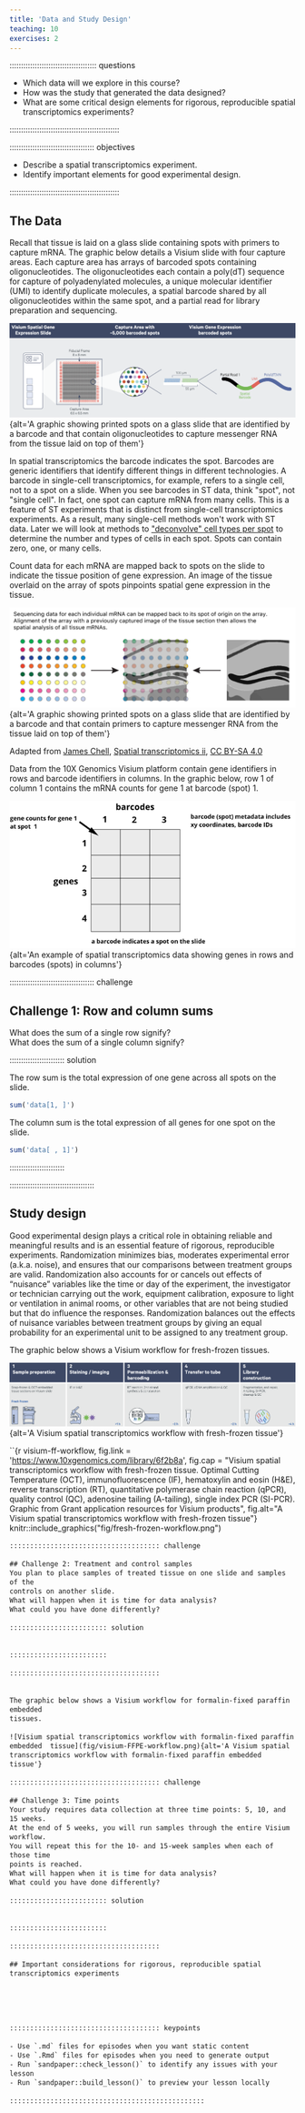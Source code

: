 ```yaml
---
title: 'Data and Study Design'
teaching: 10
exercises: 2
---
```


:::::::::::::::::::::::::::::::::::::: questions 

- Which data will we explore in this course?
- How was the study that generated the data designed?
- What are some critical design elements for rigorous, reproducible spatial transcriptomics experiments?

::::::::::::::::::::::::::::::::::::::::::::::::

::::::::::::::::::::::::::::::::::::: objectives

- Describe a spatial transcriptomics experiment.
- Identify important elements for good experimental design.

::::::::::::::::::::::::::::::::::::::::::::::::

## The Data

Recall that tissue is laid on a glass slide containing spots with primers to
capture mRNA. The graphic below details a Visium slide with four capture areas.
Each capture area has arrays of barcoded spots containing oligonucleotides. 
The oligonucleotides each contain a poly(dT) sequence for capture of 
polyadenylated molecules, a unique molecular identifier (UMI) to identify 
duplicate molecules, a spatial barcode shared by all oligonucleotides within the
same spot, and a partial read for library preparation and sequencing. 

![Visium spatial gene expression slide](fig/visium-slide.png){alt='A graphic showing printed spots on a glass slide that are identified by a barcode and that contain oligonucleotides to capture messenger RNA from the tissue laid on top of them'}

In spatial transcriptomics the barcode indicates the spot. Barcodes are generic
identifiers that identify different things in different technologies. A barcode
in single-cell transcriptomics, for example, refers to a single cell, not to a 
spot on a slide. When you see barcodes in ST data, think "spot", not "single 
cell". In fact, one spot can capture mRNA from many cells. This is a feature of 
ST experiments that is distinct from single-cell transcriptomics experiments. As 
a result, many single-cell methods won't work with ST data. Later we will look 
at methods to 
["deconvolve" cell types per spot](deconvolve-cell-types-in-a-spot.Rmd) 
to determine the number and types of cells in each spot. Spots can contain zero,
one, or many cells.

Count data for each mRNA are mapped back to spots on the slide to indicate the
tissue position of gene expression. An image of the tissue overlaid on the array 
of spots pinpoints spatial gene expression in the tissue.

![Sequencing data is mapped back to spots on the slide and compared to an image of the tissue to localize expression](fig/Spatial_transcriptomics_ii_lower_third.png){alt='A graphic showing printed spots on a glass slide that are identified by a barcode and that contain primers to capture messenger RNA from the tissue laid on top of them'}

Adapted from 
<a href="https://commons.wikimedia.org/wiki/User:Jasquatch">James Chell</a>, <a href="https://commons.wikimedia.org/wiki/File:Spatial_transcriptomics_ii.png">Spatial transcriptomics ii</a>, <a href="https://creativecommons.org/licenses/by-sa/4.0/legalcode" rel="license">CC BY-SA 4.0</a>

Data from the 10X Genomics Visium platform contain gene identifiers in rows
and barcode identifiers in columns. In the graphic below, row 1 of column 1 
contains the mRNA counts for gene 1 at barcode (spot) 1.

![Spatial transcriptomics data include genes in rows and barcodes in columns](fig/spatial-data.png){alt='An example of spatial transcriptomics data showing genes in rows and barcodes (spots) in columns'}


::::::::::::::::::::::::::::::::::::: challenge 

## Challenge 1: Row and column sums

What does the sum of a single row signify?  
What does the sum of a single column signify?  

:::::::::::::::::::::::: solution 

The row sum is the total expression of one gene across all spots on the slide.
 
```r
sum('data[1, ]')
```

The column sum is the total expression of all genes for one spot on the slide.
 
```r
sum('data[ , 1]')
```
::::::::::::::::::::::::

:::::::::::::::::::::::::::::::::::::

## Study design
Good experimental design plays a critical role in obtaining reliable and 
meaningful results and is an essential feature of rigorous, reproducible
experiments. Randomization minimizes bias, moderates experimental error 
(a.k.a. noise), and ensures that our comparisons between treatment groups are 
valid. Randomization  also accounts for or cancels out effects of “nuisance” 
variables like the time or day of the experiment, the investigator or 
technician carrying out the work, equipment calibration, exposure to light or 
ventilation in animal rooms, or other variables that are not being studied but 
that do influence the responses. Randomization balances out the effects of 
nuisance variables between treatment groups by giving an equal probability for 
an experimental unit to be assigned to any treatment group.

The graphic below shows a Visium workflow for fresh-frozen tissues.

![Visium spatial transcriptomics workflow with fresh-frozen tissue](fig/fresh-frozen-workflow.png){alt='A Visium spatial transcriptomics workflow with fresh-frozen tissue'}

``{r visium-ff-workflow, fig.link = 'https://www.10xgenomics.com/library/6f2b8a', fig.cap = "Visium spatial transcriptomics workflow with fresh-frozen tissue. Optimal Cutting Temperature (OCT), immunofluorescence (IF), hematoxylin and eosin (H&E), reverse transcription (RT), quantitative polymerase chain reaction (qPCR), quality control (QC), adenosine tailing (A-tailing), single index PCR (SI-PCR). Graphic from Grant application resources for Visium products", fig.alt="A Visium spatial transcriptomics workflow with fresh-frozen tissue"}
knitr::include_graphics("fig/fresh-frozen-workflow.png")
```
::::::::::::::::::::::::::::::::::::: challenge 

## Challenge 2: Treatment and control samples
You plan to place samples of treated tissue on one slide and samples of the 
controls on another slide. 
What will happen when it is time for data analysis?
What could you have done differently?

:::::::::::::::::::::::: solution 


::::::::::::::::::::::::

:::::::::::::::::::::::::::::::::::::


The graphic below shows a Visium workflow for formalin-fixed paraffin embedded 
tissues. 

![Visium spatial transcriptomics workflow with formalin-fixed paraffin embedded  tissue](fig/visium-FFPE-workflow.png){alt='A Visium spatial transcriptomics workflow with formalin-fixed paraffin embedded tissue'}

::::::::::::::::::::::::::::::::::::: challenge 

## Challenge 3: Time points
Your study requires data collection at three time points: 5, 10, and 15 weeks. 
At the end of 5 weeks, you will run samples through the entire Visium workflow. 
You will repeat this for the 10- and 15-week samples when each of those time 
points is reached.
What will happen when it is time for data analysis?
What could you have done differently?

:::::::::::::::::::::::: solution 


::::::::::::::::::::::::

:::::::::::::::::::::::::::::::::::::

## Important considerations for rigorous, reproducible spatial transcriptomics experiments





::::::::::::::::::::::::::::::::::::: keypoints 

- Use `.md` files for episodes when you want static content
- Use `.Rmd` files for episodes when you need to generate output
- Run `sandpaper::check_lesson()` to identify any issues with your lesson
- Run `sandpaper::build_lesson()` to preview your lesson locally

::::::::::::::::::::::::::::::::::::::::::::::::

